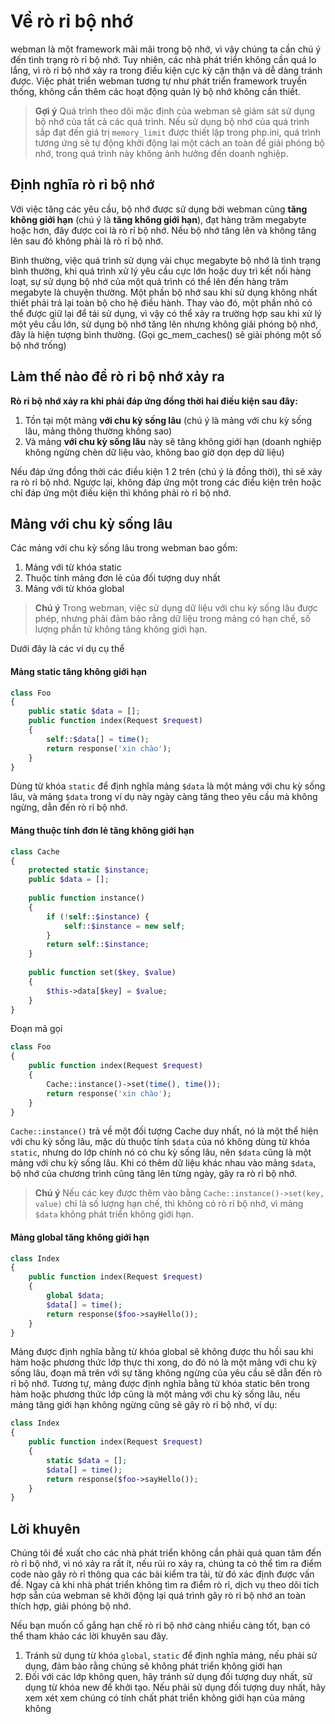 # Về rò rỉ bộ nhớ
webman là một framework mãi mãi trong bộ nhớ, vì vậy chúng ta cần chú ý đến tình trạng rò rỉ bộ nhớ. Tuy nhiên, các nhà phát triển không cần quá lo lắng, vì rò rỉ bộ nhớ xảy ra trong điều kiện cực kỳ cận thận và dễ dàng tránh được. Việc phát triển webman tương tự như phát triển framework truyền thống, không cần thêm các hoạt động quản lý bộ nhớ không cần thiết.

> **Gợi ý**
> Quá trình theo dõi mặc định của webman sẽ giám sát sử dụng bộ nhớ của tất cả các quá trình. Nếu sử dụng bộ nhớ của quá trình sắp đạt đến giá trị `memory_limit` được thiết lập trong php.ini, quá trình tương ứng sẽ tự động khởi động lại một cách an toàn để giải phóng bộ nhớ, trong quá trình này không ảnh hưởng đến doanh nghiệp.

## Định nghĩa rò rỉ bộ nhớ
Với việc tăng các yêu cầu, bộ nhớ được sử dụng bởi webman cũng **tăng không giới hạn** (chú ý là **tăng không giới hạn**), đạt hàng trăm megabyte hoặc hơn, đây được coi là rò rỉ bộ nhớ. Nếu bộ nhớ tăng lên và không tăng lên sau đó không phải là rò rỉ bộ nhớ.

Bình thường, việc quá trình sử dụng vài chục megabyte bộ nhớ là tình trạng bình thường, khi quá trình xử lý yêu cầu cực lớn hoặc duy trì kết nối hàng loạt, sự sử dụng bộ nhớ của một quá trình có thể lên đến hàng trăm megabyte là chuyện thường. Một phần bộ nhớ sau khi sử dụng không nhất thiết phải trả lại toàn bộ cho hệ điều hành. Thay vào đó, một phần nhỏ có thể được giữ lại để tái sử dụng, vì vậy có thể xảy ra trường hợp sau khi xử lý một yêu cầu lớn, sử dụng bộ nhớ tăng lên nhưng không giải phóng bộ nhớ, đây là hiện tượng bình thường. (Gọi gc_mem_caches() sẽ giải phóng một số bộ nhớ trống)

## Làm thế nào để rò rỉ bộ nhớ xảy ra
**Rò rỉ bộ nhớ xảy ra khi phải đáp ứng đồng thời hai điều kiện sau đây:**
1. Tồn tại một mảng **với chu kỳ sống lâu** (chú ý là mảng với chu kỳ sống lâu, mảng thông thường không sao)
2. Và mảng **với chu kỳ sống lâu** này sẽ tăng không giới hạn (doanh nghiệp không ngừng chèn dữ liệu vào, không bao giờ dọn dẹp dữ liệu)

Nếu đáp ứng đồng thời các điều kiện 1 2 trên (chú ý là đồng thời), thì sẽ xảy ra rò rỉ bộ nhớ. Ngược lại, không đáp ứng một trong các điều kiện trên hoặc chỉ đáp ứng một điều kiện thì không phải rò rỉ bộ nhớ.

## Mảng với chu kỳ sống lâu
Các mảng với chu kỳ sống lâu trong webman bao gồm:
1. Mảng với từ khóa static
2. Thuộc tính mảng đơn lẻ của đối tượng duy nhất
3. Mảng với từ khóa global

> **Chú ý**
> Trong webman, việc sử dụng dữ liệu với chu kỳ sống lâu được phép, nhưng phải đảm bảo rằng dữ liệu trong mảng có hạn chế, số lượng phần tử không tăng không giới hạn.

Dưới đây là các ví dụ cụ thể

#### Mảng static tăng không giới hạn
```php
class Foo
{
    public static $data = [];
    public function index(Request $request)
    {
        self::$data[] = time();
        return response('xin chào');
    }
}
```

Dùng từ khóa `static` để định nghĩa mảng `$data` là một mảng với chu kỳ sống lâu, và mảng `$data` trong ví dụ này ngày càng tăng theo yêu cầu mà không ngừng, dẫn đến rò rỉ bộ nhớ.

#### Mảng thuộc tính đơn lẻ tăng không giới hạn
```php
class Cache
{
    protected static $instance;
    public $data = [];
    
    public function instance()
    {
        if (!self::$instance) {
            self::$instance = new self;
        }
        return self::$instance;
    }
    
    public function set($key, $value)
    {
        $this->data[$key] = $value;
    }
}
```

Đoạn mã gọi
```php
class Foo
{
    public function index(Request $request)
    {
        Cache::instance()->set(time(), time());
        return response('xin chào');
    }
}
```

`Cache::instance()` trả về một đối tượng Cache duy nhất, nó là một thể hiện với chu kỳ sống lâu, mặc dù thuộc tính `$data` của nó không dùng từ khóa `static`, nhưng do lớp chính nó có chu kỳ sống lâu, nên `$data` cũng là một mảng với chu kỳ sống lâu. Khi có thêm dữ liệu khác nhau vào mảng `$data`, bộ nhớ của chương trình cũng tăng lên từng ngày, gây ra rò rỉ bộ nhớ.

> **Chú ý**
> Nếu các key được thêm vào bằng `Cache::instance()->set(key, value)` chỉ là số lượng hạn chế, thì không có rò rỉ bộ nhớ, vì mảng `$data` không phát triển không giới hạn.

#### Mảng global tăng không giới hạn
```php
class Index
{
    public function index(Request $request)
    {
        global $data;
        $data[] = time();
        return response($foo->sayHello());
    }
}
```
Mảng được định nghĩa bằng từ khóa global sẽ không được thu hồi sau khi hàm hoặc phương thức lớp thực thi xong, do đó nó là một mảng với chu kỳ sống lâu, đoạn mã trên với sự tăng không ngừng của yêu cầu sẽ dẫn đến rò rỉ bộ nhớ. Tương tự, mảng được định nghĩa bằng từ khóa static bên trong hàm hoặc phương thức lớp cũng là một mảng với chu kỳ sống lâu, nếu mảng tăng giới hạn không ngừng cũng sẽ gây rò rỉ bộ nhớ, ví dụ:
```php
class Index
{
    public function index(Request $request)
    {
        static $data = [];
        $data[] = time();
        return response($foo->sayHello());
    }
}
```

## Lời khuyên
Chúng tôi đề xuất cho các nhà phát triển không cần phải quá quan tâm đến rò rỉ bộ nhớ, vì nó xảy ra rất ít, nếu rủi ro xảy ra, chúng ta có thể tìm ra điểm code nào gây rò rỉ thông qua các bài kiểm tra tải, từ đó xác định được vấn đề. Ngay cả khi nhà phát triển không tìm ra điểm rò rỉ, dịch vụ theo dõi tích hợp sẵn của webman sẽ khởi động lại quá trình gây rò rỉ bộ nhớ an toàn thích hợp, giải phóng bộ nhớ.

Nếu bạn muốn cố gắng hạn chế rò rỉ bộ nhớ càng nhiều càng tốt, bạn có thể tham khảo các lời khuyên sau đây.
1. Tránh sử dụng từ khóa `global`, `static` để định nghĩa mảng, nếu phải sử dụng, đảm bảo rằng chúng sẽ không phát triển không giới hạn
2. Đối với các lớp không quen, hãy tránh sử dụng đối tượng duy nhất, sử dụng từ khóa new để khởi tạo. Nếu phải sử dụng đối tượng duy nhất, hãy xem xét xem chúng có tính chất phát triển không giới hạn của mảng không
